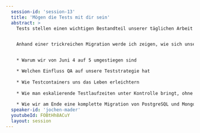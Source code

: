 ```yaml
---
  session-id: 'session-13'
  title: 'Mögen die Tests mit dir sein'
  abstract: >
    Tests stellen einen wichtigen Bestandteil unserer täglichen Arbeit dar. Allerdings stellt uns eine schnell wachsende Codebasis in Verbindung mit Continuous Delivery vor Herausforderungen, die mit fortschreitender Zeit schnell zu einem echten Problem werden können. Statt über die "richtige" Art, Tests zu diskutieren, kämpft man plötzlich gegen Tests, die nur noch auf bestimmten Rechnern funktionieren. Die Laufzeit eskaliert, und man ist verlockt, faule Kompromisse beim Schreiben von Tests zu machen.


    Anhand einer trickreichen Migration werde ich zeigen, wie sich unsere Art, Tests zu schreiben, entwickelt und verändert hat, in welche Fallen wir getappt sind und wie wir uns einigen Ärger erspart haben. Folgende Themen werde ich dabei angehen:


    * Warum wir von Juni 4 auf 5 umgestiegen sind

    * Welchen Einfluss QA auf unsere Teststrategie hat
    
    * Wie Testcontainers uns das Leben erleichtern
    
    * Wie man eskalierende Testlaufzeiten unter Kontrolle bringt, ohne faule Kompromisse zu machen
    
    * Wie wir am Ende eine komplette Migration von PostgreSQL und MongoDB nach Cockroach mit Hilfe von Integrationstests vorbereiteten
  speaker-id: 'jochen-mader'
  youtubeId: FOBtHh8ACuY
  layout: session
---
```

